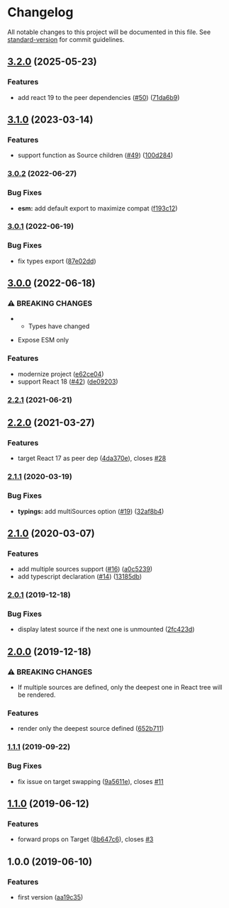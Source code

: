 # Changelog

All notable changes to this project will be documented in this file. See [standard-version](https://github.com/conventional-changelog/standard-version) for commit guidelines.

## [3.2.0](https://github.com/gregberge/react-teleporter/compare/v3.1.0...v3.2.0) (2025-05-23)


### Features

* add react 19 to the peer dependencies ([#50](https://github.com/gregberge/react-teleporter/issues/50)) ([71da6b9](https://github.com/gregberge/react-teleporter/commit/71da6b9771d42a365c6aa6b4a4950a9d764c871e))

## [3.1.0](https://github.com/gregberge/react-teleporter/compare/v3.0.2...v3.1.0) (2023-03-14)


### Features

* support function as Source children ([#49](https://github.com/gregberge/react-teleporter/issues/49)) ([100d284](https://github.com/gregberge/react-teleporter/commit/100d2842607cb2f576a9ce06f99de3094a2034e0))

### [3.0.2](https://github.com/gregberge/react-teleporter/compare/v3.0.1...v3.0.2) (2022-06-27)


### Bug Fixes

* **esm:** add default export to maximize compat ([f193c12](https://github.com/gregberge/react-teleporter/commit/f193c129ba38c234df23023ceef8b916a9661d7f))

### [3.0.1](https://github.com/gregberge/react-teleporter/compare/v3.0.0...v3.0.1) (2022-06-19)


### Bug Fixes

* fix types export ([87e02dd](https://github.com/gregberge/react-teleporter/commit/87e02dd7bc74868663ca33b9d540ce5624951002))

## [3.0.0](https://github.com/gregberge/react-teleporter/compare/v2.2.1...v3.0.0) (2022-06-18)


### ⚠ BREAKING CHANGES

* - Types have changed
- Expose ESM only

### Features

* modernize project ([e62ce04](https://github.com/gregberge/react-teleporter/commit/e62ce0464b379ec8185de0f0e1fddd938589da86))
* support React 18 ([#42](https://github.com/gregberge/react-teleporter/issues/42)) ([de09203](https://github.com/gregberge/react-teleporter/commit/de09203439e282e2bbd362d113bf0425c1b3e2c7))

### [2.2.1](https://github.com/gregberge/react-teleporter/compare/v2.2.0...v2.2.1) (2021-06-21)

## [2.2.0](https://github.com/gregberge/react-teleporter/compare/v2.1.1...v2.2.0) (2021-03-27)


### Features

* target React 17 as peer dep ([4da370e](https://github.com/gregberge/react-teleporter/commit/4da370ee8b81fd261d3c6255fbc9c43115355ce4)), closes [#28](https://github.com/gregberge/react-teleporter/issues/28)

### [2.1.1](https://github.com/gregberge/react-teleporter/compare/v2.1.0...v2.1.1) (2020-03-19)


### Bug Fixes

* **typings:** add multiSources option ([#19](https://github.com/gregberge/react-teleporter/issues/19)) ([32af8b4](https://github.com/gregberge/react-teleporter/commit/32af8b422cdc366d1a5b5c03fc15c341efaece98))

## [2.1.0](https://github.com/gregberge/react-teleporter/compare/v2.0.1...v2.1.0) (2020-03-07)


### Features

* add multiple sources support ([#16](https://github.com/gregberge/react-teleporter/issues/16)) ([a0c5239](https://github.com/gregberge/react-teleporter/commit/a0c5239438aa9b8ef4274cb4d9701996e916eaa6))
* add typescript declaration ([#14](https://github.com/gregberge/react-teleporter/issues/14)) ([13185db](https://github.com/gregberge/react-teleporter/commit/13185dbdb370376bee57d149c550c1f9b1dc3791))

### [2.0.1](https://github.com/gregberge/react-teleporter/compare/v2.0.0...v2.0.1) (2019-12-18)


### Bug Fixes

* display latest source if the next one is unmounted ([2fc423d](https://github.com/gregberge/react-teleporter/commit/2fc423dc6264d4f065480c80c102106a4ca994ea))

## [2.0.0](https://github.com/gregberge/react-teleporter/compare/v1.1.1...v2.0.0) (2019-12-18)


### ⚠ BREAKING CHANGES

* If multiple sources are defined, only the deepest one in React tree will be rendered.

### Features

* render only the deepest source defined ([652b711](https://github.com/gregberge/react-teleporter/commit/652b711))

### [1.1.1](https://github.com/gregberge/react-teleporter/compare/v1.1.0...v1.1.1) (2019-09-22)


### Bug Fixes

* fix issue on target swapping ([9a5611e](https://github.com/gregberge/react-teleporter/commit/9a5611e)), closes [#11](https://github.com/gregberge/react-teleporter/issues/11)

## [1.1.0](https://github.com/gregberge/react-teleporter/compare/v1.0.0...v1.1.0) (2019-06-12)


### Features

* forward props on Target ([8b647c6](https://github.com/gregberge/react-teleporter/commit/8b647c6)), closes [#3](https://github.com/gregberge/react-teleporter/issues/3)



## 1.0.0 (2019-06-10)


### Features

* first version ([aa19c35](https://github.com/gregberge/react-teleporter/commit/aa19c35))
